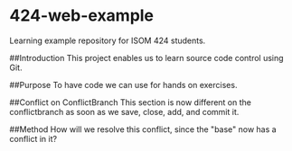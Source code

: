 # 424-web-example
Learning example repository for ISOM 424 students.

##Introduction
This project enables us to learn source code control using Git.

##Purpose
To have code we can use for hands on exercises.

##Conflict on ConflictBranch
This section is now different on the conflictbranch as soon as we save, close, add, and commit it.

##Method
How will we resolve this conflict, since the "base" now has a conflict in it?